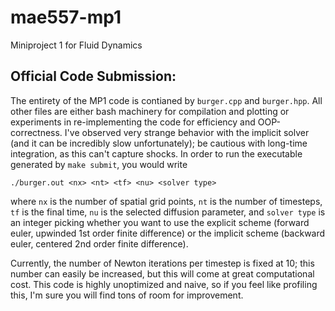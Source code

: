 # mae557-mp1
Miniproject 1 for Fluid Dynamics

## Official Code Submission:
The entirety of the MP1 code is contianed by `burger.cpp` and `burger.hpp`. All other files are either bash machinery for compilation and plotting or experiments in re-implementing the code for efficiency and OOP-correctness. I've observed very strange behavior with the implicit solver (and it can be incredibly slow unfortunately); be cautious with long-time integration, as this can't capture shocks. In order to run the executable generated by `make submit`, you would write

`./burger.out <nx> <nt> <tf> <nu> <solver type>`

where `nx` is the number of spatial grid points, `nt` is the number of timesteps, `tf` is the final time, `nu` is the selected diffusion parameter, and `solver type` is an integer picking whether you want to use the explicit scheme (forward euler, upwinded 1st order finite difference) or the implicit scheme (backward euler, centered 2nd order finite difference).

Currently, the number of Newton iterations per timestep is fixed at 10; this number can easily be increased, but this will come at great computational cost. This code is highly unoptimized and naive, so if you feel like profiling this, I'm sure you will find tons of room for improvement.
